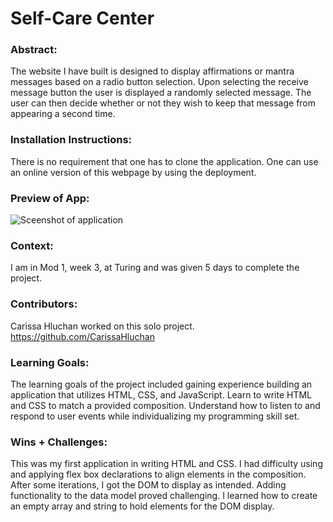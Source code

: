 # Self-Care Center 

### Abstract:
[//]: <> (Briefly describe what you built and its features. What problem is the app solving? How does this application solve that problem?)
The website I have built is designed to display affirmations or mantra messages based on a radio button selection. Upon selecting the receive message button the user is displayed a randomly selected message. The user can then decide whether or not they wish to keep that message from appearing a second time.

### Installation Instructions:
[//]: <> (What steps does a person have to take to get your app cloned down and running?)
There is no requirement that one has to clone the application. One can use an online version of this webpage by using the deployment.

### Preview of App:
[//]: <> (Provide ONE gif or screenshot of your application - choose the "coolest" piece of functionality to show off.)
![Sceenshot of application](https://photos.google.com/album/AF1QipMMsE12QcayqZmiNn1wc5Sylf8Am16lRGOPLRoM/photo/AF1QipOhnEhPQGGNqsIr-zceAHrWemVBbBgg46pxteWO)

### Context:
[//]: <> (Give some context for the project here. How long did you have to work on it? How far into the Turing program are you?)
I am in Mod 1, week 3, at Turing and was given 5 days to complete the project.

### Contributors:
[//]: <> (Who worked on this application? Link to their GitHubs.)
Carissa Hluchan worked on this solo project.
https://github.com/CarissaHluchan

### Learning Goals:
[//]: <> (What were the learning goals of this project? What tech did you work with?)
The learning goals of the project included gaining experience building an application that utilizes HTML, CSS, and JavaScript. Learn to write HTML and CSS to match a provided composition. Understand how to listen to and respond to user events while individualizing my programming skill set.

### Wins + Challenges:
[//]: <> (What are 2-3 wins you have from this project? What were some challenges you faced - and how did you get over them?)
This was my first application in writing HTML and CSS. I had difficulty using and applying flex box declarations to align elements in the composition. After some iterations, I got the DOM to display as intended. Adding functionality to the data model proved challenging. I learned how to create an empty array and string to hold elements for the DOM display.
